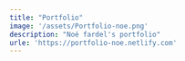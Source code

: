 ```yaml
---
title: "Portfolio"
image: '/assets/Portfolio-noe.png'
description: "Noé fardel's portfolio"
urle: 'https://portfolio-noe.netlify.com'
---
```


